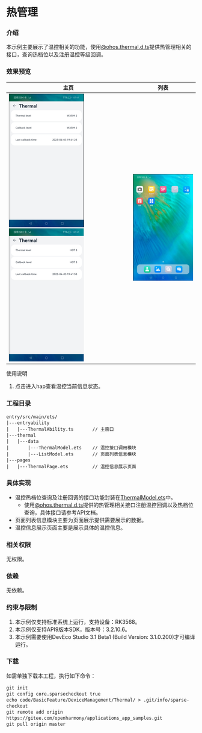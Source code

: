 # 热管理

### 介绍

本示例主要展示了温控相关的功能，使用[@ohos.thermal.d.ts](https://gitee.com/openharmony/docs/blob/master/zh-cn/application-dev/reference/apis/js-apis-thermal.md)提供热管理相关的接口，查询热档位以及注册温控等级回调。

### 效果预览

|主页|列表
|--------------------------------|--------------------------------|
|![image](./screenshots/device/thermal01.png)![image](./screenshots/device/thermal02.png)|![image](./screenshots/device/thermal_hap.png)|

使用说明

1. 点击进入hap查看温控当前信息状态。

### 工程目录
```
entry/src/main/ets/
|---entryability
|   |---ThermalAbility.ts       // 主窗口
|---thermal
|   |---data
|       |---ThermalModel.ets    // 温控接口调用模块
|       |---ListModel.ets       // 页面列表信息模块
|---pages
|   |---ThermalPage.ets         // 温控信息展示页面
```

### 具体实现
- 温控热档位查询及注册回调的接口功能封装在[ThermalModel.ets](./entry/src/main/ets/thermal/data/ThermalModel.ets)中。
  - 使用[@ohos.thermal.d.ts](https://gitee.com/openharmony/docs/blob/master/zh-cn/application-dev/reference/apis/js-apis-thermal.md)提供的热管理相关接口注册温控回调以及热档位查询，具体接口请参考API文档。
- 页面列表信息模块主要为页面展示提供需要展示的数据。
- 温控信息展示页面主要是展示具体的温控信息。

### 相关权限
无权限。

### 依赖
无依赖。

### 约束与限制
1. 本示例仅支持标准系统上运行，支持设备：RK3568。
2. 本示例仅支持API9版本SDK，版本号：3.2.10.6。
3. 本示例需要使用DevEco Studio 3.1 Beta1 (Build Version: 3.1.0.200)才可编译运行。

### 下载
如需单独下载本工程，执行如下命令：
```
git init
git config core.sparsecheckout true
echo code/BasicFeature/DeviceManagement/Thermal/ > .git/info/sparse-checkout
git remote add origin https://gitee.com/openharmony/applications_app_samples.git
git pull origin master
```
